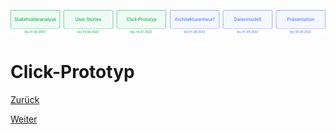 ![Meilenstein 3: Click-Prototyp bis zum 16.07.2022](../assets/progress-03.png)

# Click-Prototyp

[Zurück](../user-stories/README.md)

[Weiter](../architekturentwurf/README.md)